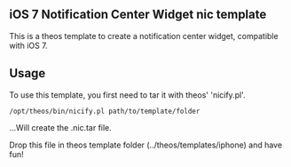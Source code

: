 ## iOS 7 Notification Center Widget nic template

This is a theos template to create a notification center widget, compatible with iOS 7.



## Usage

To use this template, you first need to tar it with theos' 'nicify.pl'.

    /opt/theos/bin/nicify.pl path/to/template/folder

...Will create the .nic.tar file.

Drop this file in theos template folder (../theos/templates/iphone) and have fun!
